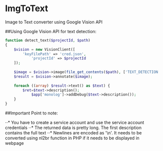 # ImgToText
Image to Text converter using Google Vision API

##Using Google Vision API for text detection:

```php
function detect_text($projectId, $path)
{
    $vision = new VisionClient([
		'keyFilePath' => 'cred.json',
        	'projectId' => $projectId
    ]);
    
    $image = $vision->image(file_get_contents($path), ['TEXT_DETECTION']);
    $result = $vision->annotate($image);
    
    foreach ((array) $result->text() as $text) {
		$ret=$text->description();
        	$app['monolog']->addDebug($text->description());
    }
}
```

##Important Point to note:

⋅⋅* You have to create a service account and use the service account credentials
⋅⋅* The returned data is pretty long. The first description contains the full text
⋅⋅* Newlines are encoded as '\n'. It needs to be converted using nl2br function in PHP if it needs to be displayed in webpage
